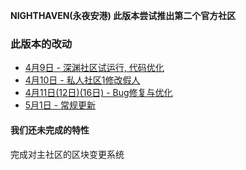 **NIGHTHAVEN(永夜安港) 此版本尝试推出第二个官方社区**  
  
### 此版本的改动
* [4月9日 - 深渊社区试运行, 代码优化](4-9)  
* [4月10日 - 私人社区1修改假人](4-10)  
* [4月11日(12日)(16日) - Bug修复与优化](4-11-12-16)  
* [5月1日 - 常规更新](5-1)  

#### 我们还未完成的特性
完成对主社区的区块变更系统  
